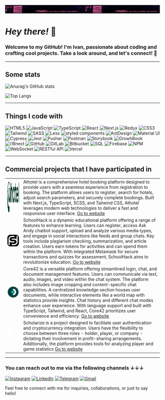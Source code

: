 <img alt="LG6" src="/lg-6.png">

# _Hey there!_ 👋

### Welcome to my GitHub! I'm Ivan, passionate about coding and crafting cool projects. Take a look around, and let's connect! 🚀

---

## Some stats

![Anurag's GitHub stats](https://github-readme-stats.vercel.app/api?username=vanyachyzh&show_icons=true&theme=dracula&bg_color=30,e96443,904e95&title_color=fff&text_color=fff)

![Top Langs](https://github-readme-stats.vercel.app/api/top-langs/?username=vanyachyzh&layout=compact&theme=dracula&bg_color=30,e96443,904e95&title_color=fff&text_color=fff)

---

## Things I code with

<p>
<img alt="HTML5" src="https://img.shields.io/badge/HTML5-%23f43f5e?style=flat&logo=html5&labelColor=gray">
<img alt="JavaScript" src="https://img.shields.io/badge/JavaScript-%23ec4899?style=flat&logo=JavaScript&labelColor=gray">
<img alt="TypeScript" src="https://img.shields.io/badge/TypeScript-%23d946ef?style=flat&logo=TypeScript&labelColor=gray">
<img alt="React" src="https://img.shields.io/badge/React-%23a855f7?style=flat&logo=React&labelColor=gray">
<img alt="Next.js" src="https://img.shields.io/badge/Next-%238b5cf6?style=flat&logo=next.js&labelColor=gray">
<img alt="Redux" src="https://img.shields.io/badge/Redux-%236366f1?style=flat&logo=Redux&labelColor=gray">
<img alt="CSS3" src="https://img.shields.io/badge/CSS3-%233b82f6?style=flat&logo=CSS3&labelColor=gray">
<img alt="Tailwind" src="https://img.shields.io/badge/Tailwind-%230ea5e9?style=flat&logo=tailwindcss&labelColor=gray">
<img alt="SASS" src="https://img.shields.io/badge/SASS-%2306b6d4?style=flat&logo=sass&labelColor=gray">
<img alt="Less" src="https://img.shields.io/badge/Less-%2314b8a6?style=flat&logo=less&labelColor=gray">
<img alt="styled components" src="https://img.shields.io/badge/styled%20components-%2322c55e?style=flat&logo=styled%20components&labelColor=gray">
<img alt="AntDesign" src="https://img.shields.io/badge/AntDesign-%2384cc16?style=flat&logo=antdesign&labelColor=gray">
<img alt="Material UI" src="https://img.shields.io/badge/Material%20UI-%23eab308?style=flat&logo=mui&labelColor=gray">
<img alt="Cypress" src="https://img.shields.io/badge/Cypress-%23f59e0b?style=flat&logo=Cypress&labelColor=gray">
<img alt="Jest" src="https://img.shields.io/badge/Jest-%23f97316?style=flat&logo=jest&labelColor=gray">
<img alt="Pusher" src="https://img.shields.io/badge/Pusher-%23ef4444?style=flat&logo=Pusher&labelColor=gray">
<img alt="Postman" src="https://img.shields.io/badge/Postman-%23f43f5e?style=flat&logo=Postman&labelColor=gray">
<img alt="Storybook" src="https://img.shields.io/badge/Storybook-%23ec4899?style=flat&logo=Storybook&labelColor=gray">
<img alt="GrowhBook" src="https://img.shields.io/badge/GrowhBook-%23d946ef?style=flat">
<img alt="i18next" src="https://img.shields.io/badge/i18next-%23a855f7?style=flat&logo=i18next&labelColor=gray">
<img alt="GitHub" src="https://img.shields.io/badge/GitHub-%238b5cf6?style=flat&logo=GitHub&labelColor=gray">
<img alt="GitLab" src="https://img.shields.io/badge/GitLab-%236366f1?style=flat&logo=GitLab&labelColor=gray">
<img alt="Bitbucket" src="https://img.shields.io/badge/Bitbucket-%233b82f6?style=flat&logo=Bitbucket&labelColor=gray">
<img alt="SQL" src="https://img.shields.io/badge/SQL-%230ea5e9?style=flat&logo=SQL">
<img alt="Firebase" src="https://img.shields.io/badge/Firebase-%2306b6d4?style=flat&logo=Firebase&labelColor=gray">
<img alt="NPM" src="https://img.shields.io/badge/NPM-%2314b8a6?style=flat&logo=npm&labelColor=gray">
<img alt="WebSocket" src="https://img.shields.io/badge/WebSocket-%2310b981?style=flat">
<img alt="RESTful API" src="https://img.shields.io/badge/RESTful%20API-%2322c55e?style=flat">
<img alt="Vercel" src="https://img.shields.io/badge/Vercel-%2384cc16?style=flat&logo=Vercel&labelColor=gray">
</p>

---

## Commercial projects that I have participated in

<table>
  <tbody>
    <tr>
      <td><img src="/logos/athotel.svg" height="100px" /></td>
      <td>Athotel is a comprehensive hotel booking platform designed to provide users with a seamless experience from registration to booking. The platform allows users to register, search         for hotels, adjust search parameters, and securely complete bookings. Built with Next.js, TypeScript, SCSS, and Tailwind CSS, Athotel leverages modern web technologies to deliver a         fast and responsive user interface. <a href="https://athotel.com/" target="_blank">Go to website</a>
      </td>
    </tr>
    <tr>
      <td><img src="/logos/schoolhack.svg" /></td>
      <td>
        SchoolHack is a dynamic educational platform offering a range of features to enhance learning. Users can register, access Ask Andy chatbot support, upload and analyze various media         types, and engage in social interactions like feeds and group chats. Key tools include plagiarism checking, summarization, and article creation. Users earn tokens for activities            and can spend them within the platform. With integrated Metamask for secure transactions and quizzes for assessment, SchoolHack aims to revolutionize education. <a         
        href="https://app.schoolhack.ai/" target="_blank">Go to website</a>
      </td>
    </tr>
    <tr>
      <td><img src="/logos/core42.svg" /></td>
      <td>
        Core42 is a versatile platform offering streamlined login, chat, and document management features. Users can communicate via text, audio, images, and video within the chat system.          The platform also includes image cropping and content-specific chat capabilities. A centralized knowledge section houses user documents, while interactive elements like a world map         with statistics provide insights. Chat history and different chat modes enhance user experience. With language support and built with TypeScript, Tailwind, and React, Core42                prioritizes user convenience and efficiency. <a href="https://core42-frontend.vercel.app/" target="_blank">Go to website</a>
      </td>
    </tr>
    <tr>
      <td><img src="/logos/scholorize.svg" /></td>
      <td>
        Scholarize is a project designed to facilitate user authentication and cryptocurrency integration. Users have the flexibility to choose between three roles - holder, player, or company - dictating their involvement in profit-sharing arrangements. Additionally, the platform provides tools for analyzing player and game statistics <a href="https://scholarize-8c375.web.app/" target="_blank">Go to website</a>
      </td>
    </tr>
  </tbody>
</table>

---

<h3>You can reach out to me via the following channels ↓↓↓</h3>

<a href="https://www.instagram.com/ivan_chyzh" target="_blank"><img alt="Instagram" src="https://img.shields.io/badge/Instagram-white?style=for-the-badge&logo=instagram&link=https%3A%2F%2Fwww.instagram.com%2Fivan_chyzh%2F"></a> <a target="_blank" href="https://www.linkedin.com/in/ivan-chyzh-8b927722a/"><img alt="LinkedIn" src="https://img.shields.io/badge/LinkedIn-white?style=for-the-badge&logo=linkedin&logoColor=blue&link=https%3A%2F%2Fwww.instagram.com%2Fivan_chyzh%2F" /></a> <a href="http://t.me/ivan_chyzh" target="_blank"><img alt="Telegram" src="https://img.shields.io/badge/Telegram-white?style=for-the-badge&logo=Telegram&logoColor=blue&link=https%3A%2F%2Fwww.instagram.com%2Fivan_chyzh%2F" /></a> <a target="_blank" href="mailto:ivan.chyzh.fe@gmail.com"><img src="https://img.shields.io/badge/ivan.chyzh.fe@gmail.com-gray?style=for-the-badge&logo=gmail" alt="Gmail" /></a>

Feel free to connect with me for inquiries, collaborations, or just to say hello!
